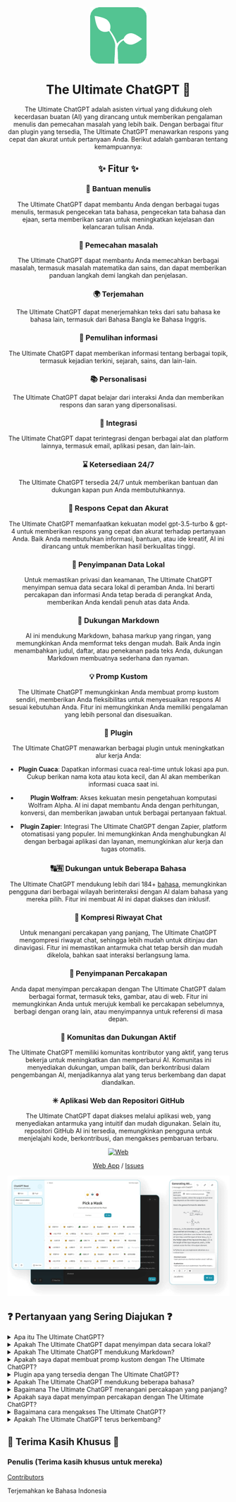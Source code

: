 <div align="center">
<img src="./docs/images/icon.png" alt="The Ultimate ChatGPT Icon"/>

<h1 align="center">The Ultimate ChatGPT 🌟</h1>

The Ultimate ChatGPT adalah asisten virtual yang didukung oleh kecerdasan buatan (AI) yang dirancang untuk memberikan pengalaman menulis dan pemecahan masalah yang lebih baik. Dengan berbagai fitur dan plugin yang tersedia, The Ultimate ChatGPT menawarkan respons yang cepat dan akurat untuk pertanyaan Anda. Berikut adalah gambaran tentang kemampuannya:

## ✨ Fitur ✨

### 📝 Bantuan menulis
The Ultimate ChatGPT dapat membantu Anda dengan berbagai tugas menulis, termasuk pengecekan tata bahasa, pengecekan tata bahasa dan ejaan, serta memberikan saran untuk meningkatkan kejelasan dan kelancaran tulisan Anda.

### 💭 Pemecahan masalah
The Ultimate ChatGPT dapat membantu Anda memecahkan berbagai masalah, termasuk masalah matematika dan sains, dan dapat memberikan panduan langkah demi langkah dan penjelasan.

### 🌍 Terjemahan
The Ultimate ChatGPT dapat menerjemahkan teks dari satu bahasa ke bahasa lain, termasuk dari Bahasa Bangla ke Bahasa Inggris.

### 📑 Pemulihan informasi
The Ultimate ChatGPT dapat memberikan informasi tentang berbagai topik, termasuk kejadian terkini, sejarah, sains, dan lain-lain.

### 📚 Personalisasi
The Ultimate ChatGPT dapat belajar dari interaksi Anda dan memberikan respons dan saran yang dipersonalisasi.

### 📎 Integrasi
The Ultimate ChatGPT dapat terintegrasi dengan berbagai alat dan platform lainnya, termasuk email, aplikasi pesan, dan lain-lain.

### ⌛ Ketersediaan 24/7
The Ultimate ChatGPT tersedia 24/7 untuk memberikan bantuan dan dukungan kapan pun Anda membutuhkannya.

### 🚀 Respons Cepat dan Akurat
The Ultimate ChatGPT memanfaatkan kekuatan model gpt-3.5-turbo & gpt-4 untuk memberikan respons yang cepat dan akurat terhadap pertanyaan Anda. Baik Anda membutuhkan informasi, bantuan, atau ide kreatif, AI ini dirancang untuk memberikan hasil berkualitas tinggi.

### 💾 Penyimpanan Data Lokal
Untuk memastikan privasi dan keamanan, The Ultimate ChatGPT menyimpan semua data secara lokal di peramban Anda. Ini berarti percakapan dan informasi Anda tetap berada di perangkat Anda, memberikan Anda kendali penuh atas data Anda.

### 🔢 Dukungan Markdown
AI ini mendukung Markdown, bahasa markup yang ringan, yang memungkinkan Anda memformat teks dengan mudah. Baik Anda ingin menambahkan judul, daftar, atau penekanan pada teks Anda, dukungan Markdown membuatnya sederhana dan nyaman.

### 💡 Promp Kustom
The Ultimate ChatGPT memungkinkan Anda membuat promp kustom sendiri, memberikan Anda fleksibilitas untuk menyesuaikan respons AI sesuai kebutuhan Anda. Fitur ini memungkinkan Anda memiliki pengalaman yang lebih personal dan disesuaikan.

### 🔆 Plugin
The Ultimate ChatGPT menawarkan berbagai plugin untuk meningkatkan alur kerja Anda:

- **Plugin Cuaca**: Dapatkan informasi cuaca real-time untuk lokasi apa pun. Cukup berikan nama kota atau kota kecil, dan AI akan memberikan informasi cuaca saat ini.

- **Plugin Wolfram**: Akses kekuatan mesin pengetahuan komputasi Wolfram Alpha. AI ini dapat membantu Anda dengan perhitungan, konversi, dan memberikan jawaban untuk berbagai pertanyaan faktual.

- **Plugin Zapier**: Integrasi The Ultimate ChatGPT dengan Zapier, platform otomatisasi yang populer. Ini memungkinkan Anda menghubungkan AI dengan berbagai aplikasi dan layanan, memungkinkan alur kerja dan tugas otomatis.

### 🔠🈶 Dukungan untuk Beberapa Bahasa
The Ultimate ChatGPT mendukung lebih dari 184+ [bahasa](./SUPPORTED_LANGUAGES.md), memungkinkan pengguna dari berbagai wilayah berinteraksi dengan AI dalam bahasa yang mereka pilih. Fitur ini membuat AI ini dapat diakses dan inklusif.

### 💬 Kompresi Riwayat Chat
Untuk menangani percakapan yang panjang, The Ultimate ChatGPT mengompresi riwayat chat, sehingga lebih mudah untuk ditinjau dan dinavigasi. Fitur ini memastikan antarmuka chat tetap bersih dan mudah dikelola, bahkan saat interaksi berlangsung lama.

### 📂 Penyimpanan Percakapan
Anda dapat menyimpan percakapan dengan The Ultimate ChatGPT dalam berbagai format, termasuk teks, gambar, atau di web. Fitur ini memungkinkan Anda untuk merujuk kembali ke percakapan sebelumnya, berbagi dengan orang lain, atau menyimpannya untuk referensi di masa depan.

### 🔑 Komunitas dan Dukungan Aktif
The Ultimate ChatGPT memiliki komunitas kontributor yang aktif, yang terus bekerja untuk meningkatkan dan memperbarui AI. Komunitas ini menyediakan dukungan, umpan balik, dan berkontribusi dalam pengembangan AI, menjadikannya alat yang terus berkembang dan dapat diandalkan.

### ✳ Aplikasi Web dan Repositori GitHub
The Ultimate ChatGPT dapat diakses melalui aplikasi web, yang menyediakan antarmuka yang intuitif dan mudah digunakan. Selain itu, repositori GitHub AI ini tersedia, memungkinkan pengguna untuk menjelajahi kode, berkontribusi, dan mengakses pembaruan terbaru.

[![Web][Web-image]][web-url]

[Web App](https://chatgpt.kiask.xyz/) / [Issues](https://github.com/ki-ask/The-Ultimate-ChatGPT/issues)

[web-url]: https://chatgpt.kiask.xyz
   
[download-url]: https://github.com/ki-ask/The-Ultimate-ChatGPT/releases

[Web-image]: https://img.shields.io/badge/Web-PWA-orange?logo=microsoftedge

![cover](./docs/images/cover.png)

</div>

## ❓ Pertanyaan yang Sering Diajukan ❓

<details>
<summary>Apa itu The Ultimate ChatGPT?</summary>
The Ultimate ChatGPT adalah asisten virtual yang didukung oleh kecerdasan buatan yang memberikan respons yang cepat dan akurat terhadap pertanyaan Anda dan menawarkan berbagai fitur dan plugin untuk meningkatkan menulis dan pemecahan masalah Anda.
</details>

<details>
<summary>Apakah The Ultimate ChatGPT dapat menyimpan data secara lokal?</summary>
Ya, The Ultimate ChatGPT dapat menyimpan semua data secara lokal di peramban Anda, untuk menjaga privasi dan keamanan.
</details>

<details>
<summary>Apakah The Ultimate ChatGPT mendukung Markdown?</summary>
Ya, The Ultimate ChatGPT mendukung Markdown, yang memungkinkan Anda memformat teks Anda dan membuat konten yang kaya.
</details>

<details>
<summary>Apakah saya dapat membuat promp kustom dengan The Ultimate ChatGPT?</summary>
Ya, Anda dapat membuat promp kustom dan menyesuaikan interaksi Anda dengan The Ultimate ChatGPT.
</details>

<details>
<summary>Plugin apa yang tersedia dengan The Ultimate ChatGPT?</summary>
The Ultimate ChatGPT menawarkan plugin seperti Weather, Wolfram, dan Zapier untuk menyederhanakan pekerjaan Anda dan memberikan fungsionalitas tambahan.
</details>

<details>
<summary>Apakah The Ultimate ChatGPT mendukung beberapa bahasa?</summary>
Ya, The Ultimate ChatGPT memiliki promp bawaan dalam beberapa bahasa, yang memungkinkan Anda berkomunikasi dalam bahasa yang Anda pilih.
</details>

<details>
<summary>Bagaimana The Ultimate ChatGPT menangani percakapan yang panjang?</summary>
The Ultimate ChatGPT mengompresi riwayat chat untuk menangani percakapan yang panjang dengan efisien dan memberikan pengalaman yang mulus.
</details>

<details>
<summary>Apakah saya dapat menyimpan percakapan dengan The Ultimate ChatGPT?</summary>
Ya, Anda dapat menyimpan percakapan dalam format teks, gambar, atau di web menggunakan fitur KiAsk Share.
</details>

<details>
<summary>Bagaimana cara mengakses The Ultimate ChatGPT?</summary>
The Ultimate ChatGPT dapat diakses sebagai aplikasi web, dan Anda juga dapat mengakses repositori GitHub untuk dukungan dan fitur tambahan.
</details>

<details>
<summary>Apakah The Ultimate ChatGPT terus berkembang?</summary>
Ya, The Ultimate ChatGPT terus berkembang dengan pembaruan dan perbaikan, dan memiliki komunitas kontributor yang aktif.
</details>

## 🎉 Terima Kasih Khusus 🎉

### Penulis (Terima kasih khusus untuk mereka)

[Contributors](https://github.com/Yidadaa/ChatGPT-Next-Web/graphs/contributors)

Terjemahkan ke Bahasa Indonesia